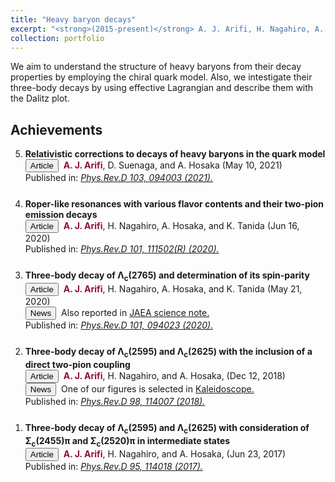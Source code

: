 ```yaml
---
title: "Heavy baryon decays"
excerpt: "<strong>(2015-present)</strong> A. J. Arifi, H. Nagahiro, A. Hosaka, K. Tanida, D. Suenaga <br/><img src='/images/500x300.png'>"
collection: portfolio
---
```


We aim to understand the structure of heavy baryons from their decay properties by employing the chiral quark model. 
Also, we intestigate their three-body decays by using effective Lagrangian and describe them with the Dalitz plot.


<h2> Achievements</h2>

<ol reversed>
  <li style="margin-bottom: 25px;"><b>Relativistic corrections to decays of heavy baryons in the quark model</b><br> 
      <button class="btn--article">Article</button>&nbsp; <b style="color:#900C3F"> A. J. Arifi</b>, D. Suenaga, and A. Hosaka (May 10, 2021)<br> 
      Published in: <i> <a href="https://journals.aps.org/prd/abstract/10.1103/PhysRevD.103.094003"> Phys.Rev.D 103, 094003 (2021).</a></i> </li>
  
  <li style="margin-bottom: 25px;"><b>Roper-like resonances with various flavor contents and their two-pion emission decays</b><br> 
      <button class="btn--article">Article</button>&nbsp; <b style="color:#900C3F"> A. J. Arifi</b>, H. Nagahiro, A. Hosaka, and K. Tanida (Jun 16, 2020)<br> 
      Published in: <i> <a href="https://journals.aps.org/prd/abstract/10.1103/PhysRevD.101.111502"> Phys.Rev.D 101, 111502(R) (2020).</a></i> </li> 
  
  <li style="margin-bottom: 25px;"><b>Three-body decay of Λ<sub>c</sub>(2765) and determination of its spin-parity</b><br> 
      <button class="btn--article">Article</button>&nbsp; <b style="color:#900C3F"> A. J. Arifi</b>, H. Nagahiro, A. Hosaka, and K. Tanida (May 21, 2020)<br> 
      <button class="btn--article-red">News</button>&nbsp; Also reported in <a href="https://asrc.jaea.go.jp/publication/note/pdf/41kagaku/41_06.pdf">JAEA science note.</a><br>
    Published in: <i> <a href="https://journals.aps.org/prd/abstract/10.1103/PhysRevD.101.094023"> Phys.Rev.D 101, 094023 (2020).</a></i> </li> 
  

  <li style="margin-bottom: 25px;"><b>Three-body decay of Λ<sub>c</sub>(2595) and Λ<sub>c</sub>(2625) with the inclusion of a direct two-pion coupling</b><br> 
      <button class="btn--article">Article</button>&nbsp; <b style="color:#900C3F"> A. J. Arifi</b>, H. Nagahiro, and A. Hosaka, (Dec 12, 2018)<br> 
      <button class="btn--article-red">News</button>&nbsp; One of our figures is selected in <a href="https://journals.aps.org/prd/kaleidoscope/prd/98/11/114007">Kaleidoscope.</a><br>
      Published in: <i> <a href="https://journals.aps.org/prd/abstract/10.1103/PhysRevD.98.114007"> Phys.Rev.D 98, 114007 (2018).</a></i> </li>  
  
  <li style="margin-bottom: 25px;"><b>Three-body decay of Λ<sub>c</sub>(2595) and Λ<sub>c</sub>(2625) with consideration of Σ<sub>c</sub>(2455)π and Σ<sub>c</sub>(2520)π in intermediate states </b><br> 
      <button class="btn--article">Article</button>&nbsp; <b style="color:#900C3F"> A. J. Arifi</b>, H. Nagahiro, and A. Hosaka, (Jun 23, 2017)<br> 
      Published in: <i> <a href="https://journals.aps.org/prd/abstract/10.1103/PhysRevD.95.114018"> Phys.Rev.D 95, 114018 (2017).</a></i> </li>
  
</ol>
